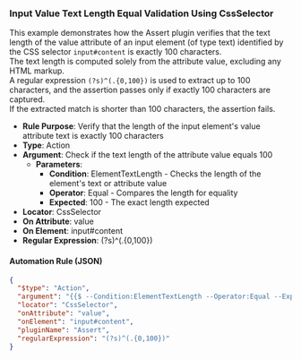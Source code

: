 ### Input Value Text Length Equal Validation Using CssSelector

This example demonstrates how the Assert plugin verifies that the text length of the value attribute of an input element (of type text) identified by the CSS selector `input#content` is exactly 100 characters.  
The text length is computed solely from the attribute value, excluding any HTML markup.  
A regular expression `(?s)^(.{0,100})` is used to extract up to 100 characters, and the assertion passes only if exactly 100 characters are captured.  
If the extracted match is shorter than 100 characters, the assertion fails.

- **Rule Purpose**: Verify that the length of the input element's value attribute text is exactly 100 characters  
- **Type**: Action  
- **Argument**: Check if the text length of the attribute value equals 100  
  - **Parameters**:  
    - **Condition**: ElementTextLength - Checks the length of the element's text or attribute value  
    - **Operator**: Equal - Compares the length for equality  
    - **Expected**: 100 - The exact length expected  
- **Locator**: CssSelector  
- **On Attribute**: value  
- **On Element**: input#content  
- **Regular Expression**: (?s)^(.{0,100})

#### Automation Rule (JSON)

```json
{
  "$type": "Action",
  "argument": "{{$ --Condition:ElementTextLength --Operator:Equal --Expected:100}}",
  "locator": "CssSelector",
  "onAttribute": "value",
  "onElement": "input#content",
  "pluginName": "Assert",
  "regularExpression": "(?s)^(.{0,100})"
}
```
